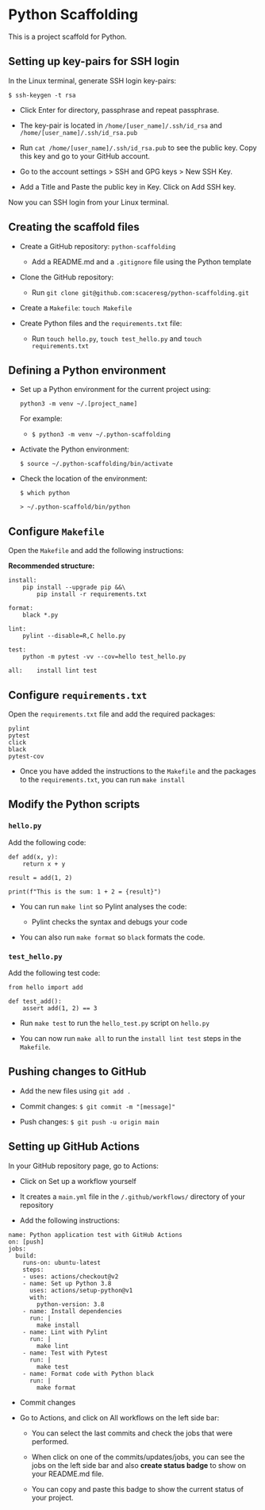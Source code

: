 # Python Scaffolding 

This is a project scaffold for Python.

## Setting up key-pairs for SSH login

In the Linux terminal, generate SSH login key-pairs:

`$ ssh-keygen -t rsa`

* Click Enter for directory, passphrase and repeat passphrase.

* The key-pair is located in `/home/[user_name]/.ssh/id_rsa` and 
`/home/[user_name]/.ssh/id_rsa.pub`

* Run `cat /home/[user_name]/.ssh/id_rsa.pub` to see the public key.
Copy this key and go to your GitHub account.

* Go to the account settings > SSH and GPG keys > New SSH Key.

* Add a Title and Paste the public key in Key. Click on Add SSH key.

Now you can SSH login from your Linux terminal.

## Creating the scaffold files

* Create a GitHub repository: `python-scaffolding` 

    - Add a README.md and a `.gitignore` file using the Python template

* Clone the GitHub repository:

    - Run `git clone git@github.com:scaceresg/python-scaffolding.git`

* Create a `Makefile`: `touch Makefile`

* Create Python files and the `requirements.txt` file:

    - Run `touch hello.py`, `touch test_hello.py` and 
    `touch requirements.txt`

## Defining a Python environment

* Set up a Python environment for the current project using:

    `python3 -m venv ~/.[project_name]`

    For example:

    - `$ python3 -m venv ~/.python-scaffolding`

* Activate the Python environment:

    `$ source ~/.python-scaffolding/bin/activate`

* Check the location of the environment:

    `$ which python`

    `> ~/.python-scaffold/bin/python`

## Configure `Makefile`

Open the `Makefile` and add the following instructions:

**Recommended structure:**

```
install:
	pip install --upgrade pip &&\
		pip install -r requirements.txt

format:
	black *.py

lint:
	pylint --disable=R,C hello.py

test:
	python -m pytest -vv --cov=hello test_hello.py

all:    install lint test
```

## Configure `requirements.txt`

Open the `requirements.txt` file and add the required packages:

```
pylint
pytest
click
black
pytest-cov
```

* Once you have added the instructions to the `Makefile` and the 
packages to the `requirements.txt`, you can run `make install`

## Modify the Python scripts

### `hello.py`

Add the following code:

```
def add(x, y):
    return x + y

result = add(1, 2)

print(f"This is the sum: 1 + 2 = {result}")                                                       
```

* You can run `make lint` so Pylint analyses the code:

    - Pylint checks the syntax and debugs your code

* You can also run `make format` so `black` formats the 
code.

### `test_hello.py`

Add the following test code:

```
from hello import add

def test_add():
    assert add(1, 2) == 3
```

* Run `make test` to run the `hello_test.py` script on
`hello.py`

* You can now run `make all` to run the `install lint test`
steps in the `Makefile`.

## Pushing changes to GitHub

* Add the new files using `git add .`

* Commit changes: `$ git commit -m "[message]"`

* Push changes: `$ git push -u origin main`

## Setting up GitHub Actions

In your GitHub repository page, go to Actions:

* Click on Set up a workflow yourself

* It creates a `main.yml` file in the `/.github/workflows/` directory of
your repository

* Add the following instructions:

```
name: Python application test with GitHub Actions
on: [push]
jobs:
  build:
    runs-on: ubuntu-latest
    steps:
    - uses: actions/checkout@v2
    - name: Set up Python 3.8
      uses: actions/setup-python@v1
      with:
        python-version: 3.8
    - name: Install dependencies
      run: |
        make install
    - name: Lint with Pylint
      run: |
        make lint
    - name: Test with Pytest
      run: |
        make test
    - name: Format code with Python black
      run: |
        make format
```

* Commit changes

* Go to Actions, and click on All workflows on the left side bar:

    - You can select the last commits and check the jobs that were
    performed.

    - When click on one of the commits/updates/jobs, you can see the
    jobs on the left side bar and also **create status badge** to 
    show on your README.md file.

    - You can copy and paste this badge to show the current status of
    your project.
